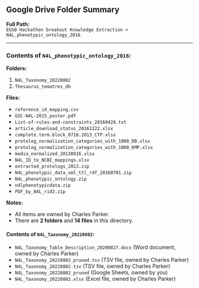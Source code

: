 ## Google Drive Folder Summary

**Full Path:**  
`EGSB Hackathon breakout Knowledge Extraction > N4L_phenotypic_ontology_2016`

---

### Contents of `N4L_phenotypic_ontology_2016`:

**Folders:**
1. `N4L_Taxonomy_20220802`
2. `Thesaurus_tematres_db`

**Files:**
* `reference_id_mapping.csv`
* `GSC-N4L-2015_poster.pdf`
* `List-of-rules-and-constraints_20160428.txt`
* `article_download_status_20161222.xlsx`
* `complete.term.block_0718.2013_CTP.xlsx`
* `protolog_normalization_categories_with_1000_DB.xlsx`
* `protolog_normalization_categories_with_1000_KMP.xlsx`
* `media_normalized_20130916.xlsx`
* `N4L_ID_to_NCBI_mappings.xlsx`
* `extracted_protologs_2013.zip`
* `N4L_phenotypic_data_xml_ttl_rdf_20160701.zip`
* `N4L_phenotypic_ontology.zip`
* `n4lphenotypicdata.zip`
* `PDF_by_N4L_rid2.zip`

**Notes:**
- All items are owned by Charles Parker.
- There are **2 folders** and **14 files** in this directory.

#### Contents of `N4L_Taxonomy_20220802`:

- `N4L_Taxonomy_Table_Description_20200827.docx` (Word document, owned by Charles Parker)
- `N4L_Taxonomy_20220802_pruned.tsv` (TSV file, owned by Charles Parker)
- `N4L_Taxonomy_20220802.tsv` (TSV file, owned by Charles Parker)
- `N4L_Taxonomy_20220802_pruned` (Google Sheets, owned by you)
- `N4L_Taxonomy_20220802.xlsx` (Excel file, owned by Charles Parker)
